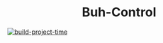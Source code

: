 <h1 align="center">
Buh-Control
</h1>



[![build-project-time](https://github.com/ituniqteam/buh-control/actions/workflows/main.yml/badge.svg)](https://github.com/ituniqteam/buh-control/actions/workflows/main.yml) 
